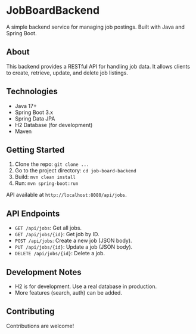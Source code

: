 # JobBoardBackend

A simple backend service for managing job postings. Built with Java and Spring Boot.

## About

This backend provides a RESTful API for handling job data. It allows clients to create, retrieve, update, and delete job listings.

## Technologies

*   Java 17+
*   Spring Boot 3.x
*   Spring Data JPA
*   H2 Database (for development)
*   Maven

## Getting Started

1.  Clone the repo: `git clone ...`
2.  Go to the project directory: `cd job-board-backend`
3.  Build: `mvn clean install`
4.  Run: `mvn spring-boot:run`

API available at `http://localhost:8080/api/jobs`.

## API Endpoints

*   `GET /api/jobs`: Get all jobs.
*   `GET /api/jobs/{id}`: Get job by ID.
*   `POST /api/jobs`: Create a new job (JSON body).
*   `PUT /api/jobs/{id}`: Update a job (JSON body).
*   `DELETE /api/jobs/{id}`: Delete a job.

## Development Notes

*   H2 is for development. Use a real database in production.
*   More features (search, auth) can be added.

## Contributing

Contributions are welcome!
